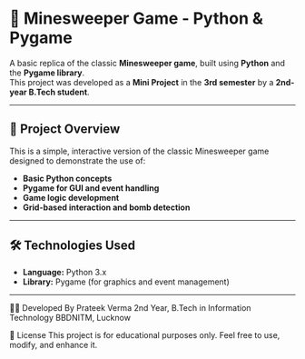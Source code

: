 # 🧨 Minesweeper Game - Python & Pygame

A basic replica of the classic **Minesweeper game**, built using **Python** and the **Pygame library**.  
This project was developed as a **Mini Project** in the **3rd semester** by a **2nd-year B.Tech student**.

---

## 📌 Project Overview

This is a simple, interactive version of the classic Minesweeper game designed to demonstrate the use of:

- **Basic Python concepts**
- **Pygame for GUI and event handling**
- **Game logic development**
- **Grid-based interaction and bomb detection**

---

## 🛠️ Technologies Used

- **Language:** Python 3.x  
- **Library:** Pygame (for graphics and event management)

---

👨‍💻 Developed By
Prateek Verma
2nd Year, B.Tech in Information Technology
BBDNITM, Lucknow

📄 License
This project is for educational purposes only. Feel free to use, modify, and enhance it.
